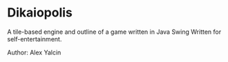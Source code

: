 # Dikaiopolis

A tile-based engine and outline of a game written in Java Swing
Written for self-entertainment.

Author: Alex Yalcin
